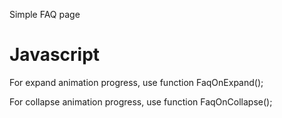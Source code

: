 Simple FAQ page

<h1>Javascript</h1>

For expand animation progress, use function FaqOnExpand();

For collapse animation progress, use function FaqOnCollapse();